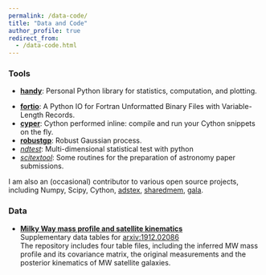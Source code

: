 ```yaml
---
permalink: /data-code/
title: "Data and Code"
author_profile: true
redirect_from: 
  - /data-code.html
---
```


### Tools

- [**handy**](https://github.com/syrte/handy): Personal Python library for statistics, computation, and plotting.
<!-- Functions that are missed in Scipy and Matplotlib. -->
- [**fortio**](https://github.com/syrte/fortio): A Python IO for Fortran Unformatted Binary Files with Variable-Length Records.
- [**cyper**](https://github.com/syrte/cyper): Cython performed inline: compile and run your Cython snippets on the fly.
- [**robustgp**](https://github.com/syrte/robustgp): Robust Gaussian process.
- [*ndtest*](https://github.com/syrte/ndtest): Multi-dimensional statistical test with python
- [*scitextool*](https://github.com/syrte/scitextool): Some routines for the preparation of astronomy paper submissions.

I am also an (occasional) contributor to various open source projects, including Numpy, Scipy, Cython, [adstex](https://github.com/yymao/adstex), [sharedmem](https://github.com/rainwoodman/sharedmem), [gala](https://github.com/adrn/gala).

### Data

- [**Milky Way mass profile and satellite kinematics**](https://github.com/syrte/mw_sats_kin)  
  Supplementary data tables for [arxiv:1912.02086](https://ui.adsabs.harvard.edu/abs/2020ApJ...894...10L)  
  The repository includes four table files, including the inferred MW mass profile and its covariance matrix, the original measurements and the posterior kinematics of MW satellite galaxies.
